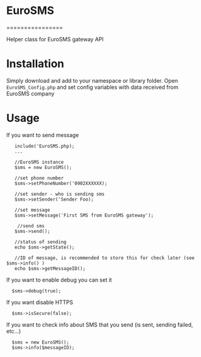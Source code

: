 # EuroSMS
================

Helper class for EuroSMS gateway API

Installation
============

Simply download and add to your namespace or library folder.
Open ``EuroSMS_Config.php`` and set config variables with data received from EuroSMS company

Usage
=====

If you want to send message 

```
   include('EuroSMS.php);
   ...
   
   //EuroSMS instance
   $sms = new EuroSMS();
   
   //set phone number
   $sms->setPhoneNumber('0902XXXXXX);
   
   //set sender - who is sending sms
   $sms->setSender('Sender Foo);
   
   //set message
   $sms->setMessage('First SMS from EuroSMS gateway');  
   
    //send sms
   $sms->send();
   
   //status of sending
   echo $sms->getState();
   
   //ID of message, is recommended to store this for check later (see $sms->info() )
   echo $sms->getMessageID();
```

If you want to enable debug you can set it

```
  $sms->debug(true);
```

If you want disable HTTPS

```
  $sms->isSecure(false);
```

If you want to check info about SMS that you send (is sent, sending failed, etc...)

```
  $sms = new EuroSMS();
  $sms->info($messageID);
```





